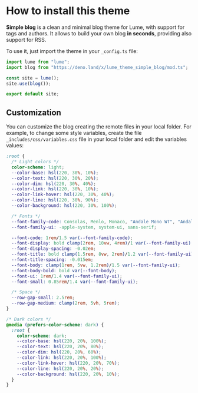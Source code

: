 # How to install this theme

**Simple blog** is a clean and minimal blog theme for Lume, with support for
tags and authors. It allows to build your own blog **in seconds**, providing
also support for RSS.

<!--more-->

To use it, just import the theme in your `_config.ts` file:

```js
import lume from "lume";
import blog from "https://deno.land/x/lume_theme_simple_blog/mod.ts";

const site = lume();
site.use(blog());

export default site;
```

## Customization

You can customize the blog creating the remote files in your local folder. For
example, to change some style variables, create the file
`_includes/css/variables.css` file in your local folder and edit the variables
values:

```css
:root {
  /* Light colors */
  color-scheme: light;
  --color-base: hsl(220, 30%, 10%);
  --color-text: hsl(220, 30%, 20%);
  --color-dim: hsl(220, 30%, 40%);
  --color-link: hsl(220, 30%, 10%);
  --color-link-hover: hsl(220, 30%, 40%);
  --color-line: hsl(220, 30%, 90%);
  --color-background: hsl(220, 30%, 100%);

  /* Fonts */
  --font-family-code: Consolas, Menlo, Monaco, "Andale Mono WT", "Andale Mono", "Lucida Console", "Lucida Sans Typewriter", "DejaVu Sans Mono", "Bitstream Vera Sans Mono", "Liberation Mono", "Nimbus Mono L", "Courier New", Courier, monospace;
  --font-family-ui: -apple-system, system-ui, sans-serif;

  --font-code: 1rem/1.5 var(--font-family-code);
  --font-display: bold clamp(2rem, 10vw, 4rem)/1 var(--font-family-ui);
  --font-display-spacing: -0.02em;
  --font-title: bold clamp(1.5rem, 8vw, 2rem)/1.2 var(--font-family-ui);
  --font-title-spacing: -0.015em;
  --font-body: clamp(1rem, 5vw, 1.2rem)/1.5 var(--font-family-ui);
  --font-body-bold: bold var(--font-body);
  --font-ui: 1rem/1.4 var(--font-family-ui);
  --font-small: 0.85rem/1.4 var(--font-family-ui);

  /* Space */
  --row-gap-small: 2.5rem;
  --row-gap-medium: clamp(2rem, 5vh, 5rem);
}

/* Dark colors */
@media (prefers-color-scheme: dark) {
  :root {
    color-scheme: dark;
    --color-base: hsl(220, 20%, 100%);
    --color-text: hsl(220, 20%, 80%);
    --color-dim: hsl(220, 20%, 60%);
    --color-link: hsl(220, 20%, 100%);
    --color-link-hover: hsl(220, 20%, 70%);
    --color-line: hsl(220, 20%, 20%);
    --color-background: hsl(220, 20%, 10%);
  }
}
```
